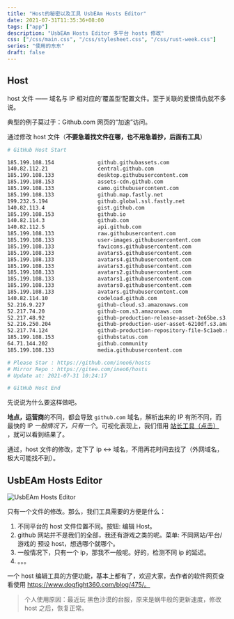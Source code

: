 ```yaml
---
title: "Host的秘密以及工具 UsbEAm Hosts Editor"
date: 2021-07-31T11:35:36+08:00
tags: ["app"]
description: "UsbEAm Hosts Editor 多平台 hosts 修改"
css: ["/css/main.css", "/css/stylesheet.css", "/css/rust-week.css"]
series: "使用的东东"
draft: false
---
```


## Host

host 文件 —— 域名与 IP 相对应的’覆盖型‘配置文件。至于关联的爱恨情仇就不多说。

典型的例子莫过于：Github.com 网页的“加速”访问。

通过修改 host 文件（**不要急着找文件在哪，也不用急着抄，后面有工具**）

```sh
# GitHub Host Start

185.199.108.154              github.githubassets.com
140.82.112.21                central.github.com
185.199.108.133              desktop.githubusercontent.com
185.199.108.153              assets-cdn.github.com
185.199.108.133              camo.githubusercontent.com
185.199.108.133              github.map.fastly.net
199.232.5.194                github.global.ssl.fastly.net
140.82.113.4                 gist.github.com
185.199.108.153              github.io
140.82.114.3                 github.com
140.82.112.5                 api.github.com
185.199.108.133              raw.githubusercontent.com
185.199.108.133              user-images.githubusercontent.com
185.199.108.133              favicons.githubusercontent.com
185.199.108.133              avatars5.githubusercontent.com
185.199.108.133              avatars4.githubusercontent.com
185.199.108.133              avatars3.githubusercontent.com
185.199.108.133              avatars2.githubusercontent.com
185.199.108.133              avatars1.githubusercontent.com
185.199.108.133              avatars0.githubusercontent.com
185.199.108.133              avatars.githubusercontent.com
140.82.114.10                codeload.github.com
52.216.9.227                 github-cloud.s3.amazonaws.com
52.217.74.20                 github-com.s3.amazonaws.com
52.217.48.92                 github-production-release-asset-2e65be.s3.amazonaws.com
52.216.250.204               github-production-user-asset-6210df.s3.amazonaws.com
52.217.74.124                github-production-repository-file-5c1aeb.s3.amazonaws.com
185.199.108.153              githubstatus.com
64.71.144.202                github.community
185.199.108.133              media.githubusercontent.com

# Please Star : https://github.com/ineo6/hosts
# Mirror Repo : https://gitee.com/ineo6/hosts
# Update at: 2021-07-31 10:24:17

# GitHub Host End
```

先说说为什么要这样做吧。

**地点，运营商**的不同，都会导致 `github.com` 域名，解析出来的 IP 有所不同，而最快的 IP _一般情况下，只有一个_。可视化表现上，我们借用 [站长工具（点击）](http://ping.chinaz.com/github.com) ，就可以看到结果了。

通过，host 文件的修改，定下了 ip <-> 域名，不用再花时间去找了（外网域名，极大可能找不到）。

## UsbEAm Hosts Editor

![UsbEAm Hosts Editor](https://www.dogfight360.com/blog/wp-content/uploads/2021/07/image-17.png)

只有一个文件的修改。那么，我们工具需要的方便是什么：

1. 不同平台的 host 文件位置不同。按钮: 编辑 Host。
2. github 网站并不是我们的全部，我还有游戏之类的呢。菜单: 不同网站/平台/游戏的 预设 host，想选哪个就哪个。
3. 一般情况下，只有一个 ip，那我不一般呢。好的，检测不同 ip 的延迟。
4. 。。。

一个 host 编辑工具的方便功能，基本上都有了，欢迎大家，去作者的软件网页查看使用 https://www.dogfight360.com/blog/475/。

> 个人使用原因：最近玩 黑色沙漠的台服，原来是蜗牛般的更新速度，修改 host 之后，恢复正常。
